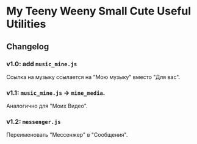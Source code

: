 # My Teeny Weeny Small Cute Useful Utilities

## Changelog 

### v1.0: add `music_mine.js`
Ссылка на музыку ссылается на "Мою музыку" вместо "Для вас".

### v1.1: `music_mine.js` -> `mine_media`.
Аналогично для "Моих Видео".

### v1.2: `messenger.js`
Переименовать "Мессенжер" в "Сообщения".
